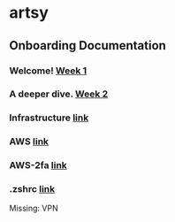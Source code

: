 # artsy

## Onboarding Documentation

### Welcome! [Week 1](https://github.com/patrinoua/artsy/blob/main/onboarding-week1.md)

### A deeper dive. [Week 2](https://github.com/patrinoua/artsy/blob/main/onboarding-week2.md)

### Infrastructure [link](https://github.com/patrinoua/artsy/blob/main/infrastructure.md)

### AWS [link](https://github.com/patrinoua/artsy/blob/main/aws.md)

### AWS-2fa [link](https://github.com/patrinoua/artsy/blob/main/aws-2fa.md)

### .zshrc [link](https://github.com/patrinoua/artsy/blob/main/.zshrc)

Missing: 
VPN
